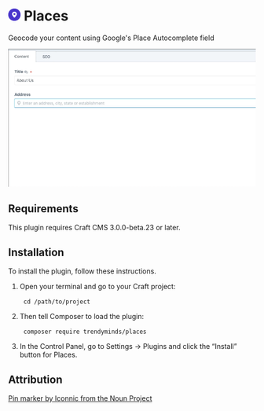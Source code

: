 # <img src="src/icon.svg" width="25" alt="Places icon"> Places

Geocode your content using Google's Place Autocomplete field

![Screenshot](resources/img/demo-shot.gif)

## Requirements

This plugin requires Craft CMS 3.0.0-beta.23 or later.

## Installation

To install the plugin, follow these instructions.

1. Open your terminal and go to your Craft project:

        cd /path/to/project

2. Then tell Composer to load the plugin:

        composer require trendyminds/places

3. In the Control Panel, go to Settings → Plugins and click the “Install” button for Places.

## Attribution
[Pin marker by Iconnic from the Noun Project](https://thenounproject.com/search/?q=pin&i=2207989)

